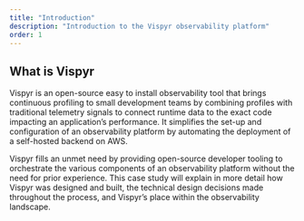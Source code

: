 ```yaml
---
title: "Introduction"
description: "Introduction to the Vispyr observability platform"
order: 1
---
```


## What is Vispyr

Vispyr is an open-source easy to install observability tool that brings continuous profiling to small development teams by combining profiles with traditional telemetry signals to connect runtime data to the exact code impacting an application’s performance. It simplifies the set-up and configuration of an observability platform by automating the deployment of a self-hosted backend on AWS.

Vispyr fills an unmet need by providing open-source developer tooling to orchestrate the various components of an observability platform without the need for prior experience. This case study will explain in more detail how Vispyr was designed and built, the technical design decisions made throughout the process, and Vispyr’s place within the observability landscape.
